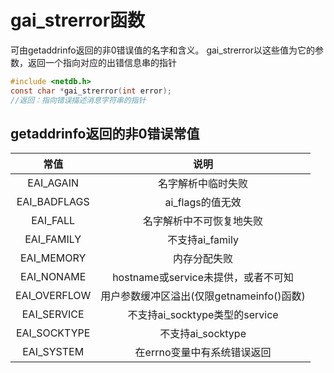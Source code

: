# gai_strerror函数

可由getaddrinfo返回的非0错误值的名字和含义。
gai_strerror以这些值为它的参数，返回一个指向对应的出错信息串的指针

```c
#include <netdb.h>
const char *gai_strerror(int error);
//返回：指向错误描述消息字符串的指针
```

## getaddrinfo返回的非0错误常值

| 常值 | 说明 |
| :--:| :--: |
| EAI_AGAIN | 名字解析中临时失败 |
| EAI_BADFLAGS | ai_flags的值无效 |
| EAI_FALL | 名字解析中不可恢复地失败 |
| EAI_FAMILY | 不支持ai_family |
| EAI_MEMORY | 内存分配失败 |
| EAI_NONAME | hostname或service未提供，或者不可知 |
| EAI_OVERFLOW | 用户参数缓冲区溢出(仅限getnameinfo()函数) |
| EAI_SERVICE | 不支持ai_socktype类型的service |
| EAI_SOCKTYPE | 不支持ai_socktype |
| EAI_SYSTEM | 在errno变量中有系统错误返回 |
